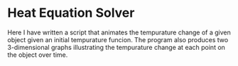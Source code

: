 # Heat Equation Solver
Here I have written a script that animates the tempurature change of a given object given an initial tempurature funcion. The program also produces two 3-dimensional graphs illustrating the tempurature change at each point on the object over time.

